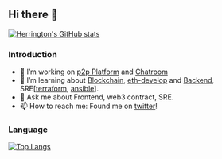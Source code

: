 ## Hi there 👋

[![Herrington's GitHub stats](https://github-readme-stats.vercel.app/api?username=plh97)](https://github.com/anuraghazra/github-readme-stats)

### Introduction
- 🔭 I’m working on [p2p Platform](https://www.okx.com/cn/p2p-markets/cny/buy-usdt) and [Chatroom](https://github.com/plh97/chatroom)
- 🌱 I’m learning about [Blockchain](https://roadmap.sh/blockchain), [eth-develop](https://www.udemy.com/course/ethereum-and-solidity-the-complete-developers-guide/) and [Backend](https://roadmap.sh/backend), SRE[[terraform](https://terraform.io/), [ansible](https://www.ansible.com/)].
- 💬 Ask me about Frontend, web3 contract, SRE.
- 📫 How to reach me: Found me on [twitter](https://twitter.com/plh_097)!


### Language

[![Top Langs](https://github-readme-stats.vercel.app/api/top-langs/?username=plh97&layout=compact)](https://github.com/anuraghazra/github-readme-stats)
